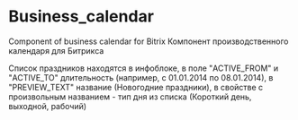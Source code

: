 Business_calendar
=================

Component of business calendar for Bitrix
Компонент производственного календаря для Битрикса

Список праздников находятся в инфоблоке, в поле "ACTIVE_FROM" и "ACTIVE_TO" длительность 
(например, с 01.01.2014 по 08.01.2014), в "PREVIEW_TEXT" название (Новогодние праздники), 
в свойстве с произвольным названием - тип дня из списка (Короткий день, выходной, рабочий)
